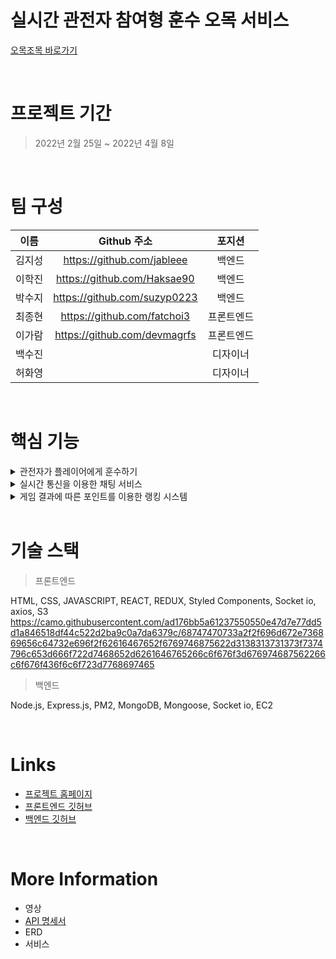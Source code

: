 # 실시간 관전자 참여형 훈수 오목 서비스
[오목조목 바로가기](https://omogjomog.com/)

<br>

# 프로젝트 기간
> 2022년 2월 25일 ~ 2022년 4월 8일

<br>

# 팀 구성
| 이름 | Github 주소 | 포지션 |
|:---:|:---:|:---:|
| 김지성 | https://github.com/jableee | 백엔드 |
| 이학진 | https://github.com/Haksae90 | 백엔드 |
| 박수지 | https://github.com/suzyp0223 | 백엔드 |
| 최종현 | https://github.com/fatchoi3 | 프론트엔드 |
| 이가람 | https://github.com/devmagrfs | 프론트엔드 |
| 백수진 | | 디자이너 |
| 허화영 | | 디자이너 |

<br>

# 핵심 기능
<details>
<summary>관전자가 플레이어에게 훈수하기</summary>

<br>
게임방에서 채팅뿐만 아니라 훈수두기를 통해서 플레이어에게 도움을 줄 수 있습니다.
</details>

<details>
<summary>실시간 통신을 이용한 채팅 서비스</summary>

<br>
대기방과 게임방에서 다른 사람들과 실시간 채팅으로 소통 할 수 있습니다.
</details>

<details>
<summary>게임 결과에 따른 포인트를 이용한 랭킹 시스템</summary>

<br>
플레이어 뿐만 아니라 관전자도 게임 결과에 따라 포인트를 얻을 수 있습니다. 포인트에 따라 랭킹뿐만 아니라 로비에서 아이콘 테두리 또한 달라집니다.
</details>

<br>

# 기술 스택
> 프론트엔드

HTML, CSS, JAVASCRIPT, REACT, REDUX, Styled Components, Socket io, axios, S3
https://camo.githubusercontent.com/ad176bb5a61237550550e47d7e77dd5d1a846518df44c522d2ba9c0a7da6379c/68747470733a2f2f696d672e736869656c64732e696f2f62616467652f6769746875622d3138313731373f7374796c653d666f722d7468652d6261646765266c6f676f3d676974687562266c6f676f436f6c6f723d7768697465
<br>

> 백엔드

Node.js, Express.js, PM2, MongoDB, Mongoose, Socket io, EC2

<br>

# Links
- [프로젝트 홈페이지](https://omogjomog.com/)
- [프론트엔드 깃허브](https://github.com/fatchoi3/omog)
- [백엔드 깃허브](https://github.com/Omok-BE/Omok-BE)

<br>

# More Information
- 영상
- [API 명세서](https://wool-chard-0a2.notion.site/API-b2107de5871142b6a76f2cf3b3e20e42)
- ERD
- 서비스 
